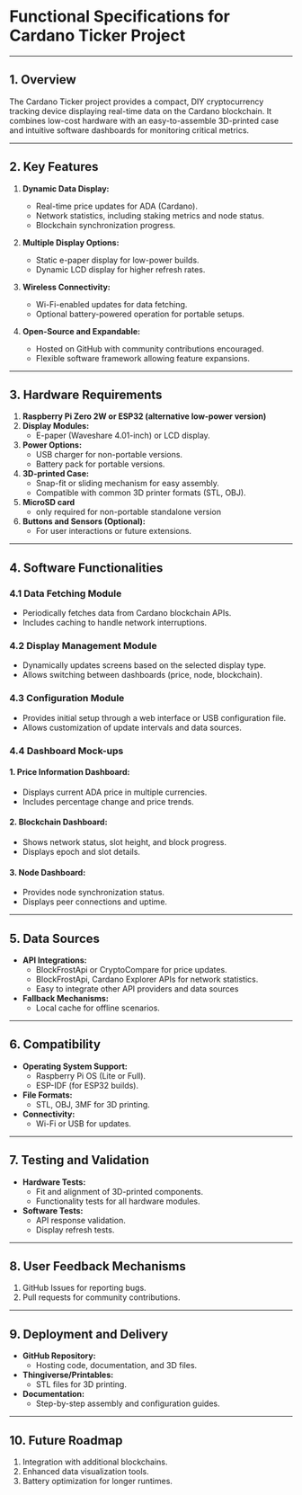 
# Functional Specifications for Cardano Ticker Project

---

## 1. Overview
The Cardano Ticker project provides a compact, DIY cryptocurrency tracking device displaying real-time data on the Cardano blockchain. It combines low-cost hardware with an easy-to-assemble 3D-printed case and intuitive software dashboards for monitoring critical metrics.

---

## 2. Key Features
1. **Dynamic Data Display:**
   - Real-time price updates for ADA (Cardano).
   - Network statistics, including staking metrics and node status.
   - Blockchain synchronization progress.

2. **Multiple Display Options:**
   - Static e-paper display for low-power builds.
   - Dynamic LCD display for higher refresh rates.

3. **Wireless Connectivity:**
   - Wi-Fi-enabled updates for data fetching.
   - Optional battery-powered operation for portable setups.

4. **Open-Source and Expandable:**
   - Hosted on GitHub with community contributions encouraged.
   - Flexible software framework allowing feature expansions.

---

## 3. Hardware Requirements
1. **Raspberry Pi Zero 2W or ESP32 (alternative low-power version)**
2. **Display Modules:**
   - E-paper (Waveshare 4.01-inch) or LCD display.
3. **Power Options:**
   - USB charger for non-portable versions.
   - Battery pack for portable versions.
4. **3D-printed Case:**
   - Snap-fit or sliding mechanism for easy assembly.
   - Compatible with common 3D printer formats (STL, OBJ).
5. **MicroSD card**
   - only required for non-portable standalone version
8. **Buttons and Sensors (Optional):**
   - For user interactions or future extensions.

---

## 4. Software Functionalities
### 4.1 Data Fetching Module
- Periodically fetches data from Cardano blockchain APIs.
- Includes caching to handle network interruptions.

### 4.2 Display Management Module
- Dynamically updates screens based on the selected display type.
- Allows switching between dashboards (price, node, blockchain).

### 4.3 Configuration Module
- Provides initial setup through a web interface or USB configuration file.
- Allows customization of update intervals and data sources.

### 4.4 Dashboard Mock-ups
#### 1. Price Information Dashboard:
- Displays current ADA price in multiple currencies.
- Includes percentage change and price trends.

#### 2. Blockchain Dashboard:
- Shows network status, slot height, and block progress.
- Displays epoch and slot details.

#### 3. Node Dashboard:
- Provides node synchronization status.
- Displays peer connections and uptime.

---

## 5. Data Sources
- **API Integrations:**
  - BlockFrostApi or CryptoCompare for price updates.
  - BlockFrostApi, Cardano Explorer APIs for network statistics.
  - Easy to integrate other API providers and data sources
- **Fallback Mechanisms:**
  - Local cache for offline scenarios.
---

## 6. Compatibility
- **Operating System Support:**
  - Raspberry Pi OS (Lite or Full).
  - ESP-IDF (for ESP32 builds).
- **File Formats:**
  - STL, OBJ, 3MF for 3D printing.
- **Connectivity:**
  - Wi-Fi or USB for updates.

---

## 7. Testing and Validation
- **Hardware Tests:**
  - Fit and alignment of 3D-printed components.
  - Functionality tests for all hardware modules.
- **Software Tests:**
  - API response validation.
  - Display refresh tests.
---

## 8. User Feedback Mechanisms
1. GitHub Issues for reporting bugs.
2. Pull requests for community contributions.

---

## 9. Deployment and Delivery
- **GitHub Repository:**
  - Hosting code, documentation, and 3D files.
- **Thingiverse/Printables:**
  - STL files for 3D printing.
- **Documentation:**
  - Step-by-step assembly and configuration guides.

---

## 10. Future Roadmap
1. Integration with additional blockchains.
2. Enhanced data visualization tools.
3. Battery optimization for longer runtimes.
